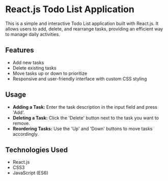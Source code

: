 # React.js Todo List Application

This is a simple and interactive Todo List application built with React.js. It allows users to add, delete, and rearrange tasks, providing an efficient way to manage daily activities.
## Features

- Add new tasks
- Delete existing tasks
- Move tasks up or down to prioritize
- Responsive and user-friendly interface with custom CSS styling
## Usage

- **Adding a Task:** Enter the task description in the input field and press 'Add'.
- **Deleting a Task:** Click the 'Delete' button next to the task you want to remove.
- **Reordering Tasks:** Use the 'Up' and 'Down' buttons to move tasks accordingly.
## Technologies Used

- React.js
- CSS3
- JavaScript (ES6)
